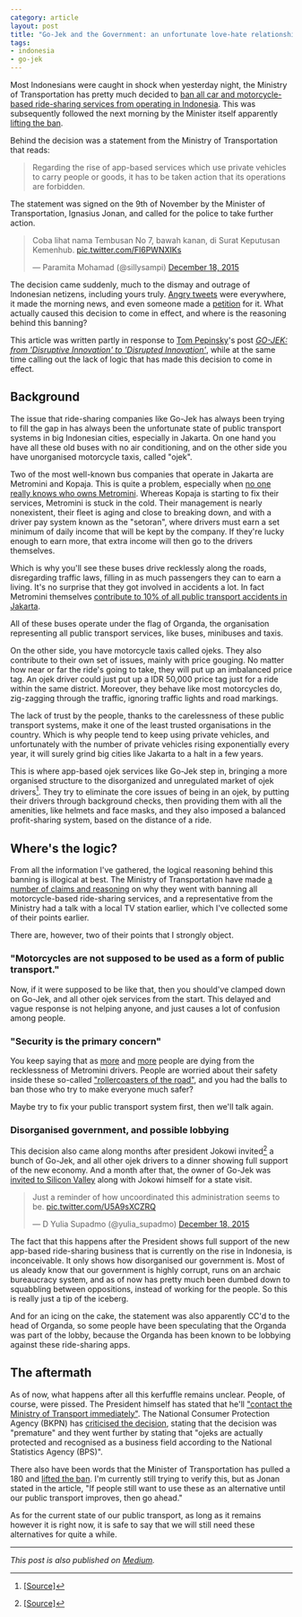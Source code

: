 ```yaml
---
category: article
layout: post
title: "Go-Jek and the Government: an unfortunate love-hate relationship"
tags:
- indonesia
- go-jek
---
```


Most Indonesians were caught in shock when yesterday night, the Ministry of Transportation has pretty much decided to [ban all car and motorcycle-based ride-sharing services from operating in Indonesia](http://megapolitan.kompas.com/read/2015/12/17/21242351/Kemenhub.Apa.Pun.Namanya.Go-Jek.Grab-Bike.Dilarang.Beroperasi). This was subsequently followed the next morning by the Minister itself apparently [lifting the ban](http://inet.detik.com/read/2015/12/18/112424/3099280/399/menhub-jonan-cabut-larangan-persilakan-go-jek-dkk-tetap-beroperasi).

Behind the decision was a statement from the Ministry of Transportation that reads:

> Regarding the rise of app-based services which use private vehicles to carry people or goods, it has to be taken action that its operations are forbidden.

The statement was signed on the 9th of November by the Minister of Transportation, Ignasius Jonan, and called for the police to take further action.

<blockquote class="twitter-tweet" lang="en"><p lang="in" dir="ltr">Coba lihat nama Tembusan No 7, bawah kanan, di Surat Keputusan Kemenhub. <a href="https://t.co/Fl6PWNXIKs">pic.twitter.com/Fl6PWNXIKs</a></p>&mdash; Paramita Mohamad (@sillysampi) <a href="https://twitter.com/sillysampi/status/677657769609183237">December 18, 2015</a></blockquote>

The decision came suddenly, much to the dismay and outrage of Indonesian netizens, including yours truly. [Angry tweets](https://twitter.com/jokoanwar/status/677681572141793281) were everywhere, it made the morning news, and even someone made a [petition](https://www.change.org/p/ignasius-jonan-tinjau-ulang-larangan-pemerintah-terhadap-layanan-ojek-dan-taksi-berbasis-online-daring) for it. What actually caused this decision to come in effect, and where is the reasoning behind this banning?

This article was written partly in response to [Tom Pepinsky](https://twitter.com/TomPepinsky)'s post [*GO-JEK: from 'Disruptive Innovation' to 'Disrupted Innovation'*](http://tompepinsky.com/2015/12/17/go-jek-from-disruptive-innovation/), while at the same time calling out the lack of logic that has made this decision to come in effect.

## Background

The issue that ride-sharing companies like Go-Jek has always been trying to fill the gap in has always been the unfortunate state of public transport systems in big Indonesian cities, especially in Jakarta. On one hand you have all these old buses with no air conditioning, and on the other side you have unorganised motorcycle taxis, called "ojek".

Two of the most well-known bus companies that operate in Jakarta are Metromini and Kopaja. This is quite a problem, especially when [no one really knows who owns Metromini](http://megapolitan.kompas.com/read/2015/12/16/19505401/Organda.Nilai.Kepemilikan.Metromini.Perlu.Dibatasi). Whereas Kopaja is starting to fix their services, Metromini is stuck in the cold. Their management is nearly nonexistent, their fleet is aging and close to breaking down, and with a driver pay system known as the "setoran", where drivers must earn a set minimum of daily income that will be kept by the company. If they're lucky enough to earn more, that extra income will then go to the drivers themselves.

Which is why you'll see these buses drive recklessly along the roads, disregarding traffic laws, filling in as much passengers they can to earn a living. It's no surprise that they got involved in accidents a lot. In fact Metromini themselves [contribute to 10% of all public transport accidents in Jakarta](http://megapolitan.kompas.com/read/2015/12/17/07535851/Metromini.Menyumbang.10.Persen.Kecelakaan.Angkutan.Umum.di.Jakarta).

All of these buses operate under the flag of Organda, the organisation representing all public transport services, like buses, minibuses and taxis.

On the other side, you have motorcycle taxis called ojeks. They also contribute to their own set of issues, mainly with price gouging. No matter how near or far the ride's going to take, they will put up an imbalanced price tag. An ojek driver could just put up a IDR 50,000 price tag just for a ride within the same district. Moreover, they behave like most motorcycles do, zig-zagging through the traffic, ignoring traffic lights and road markings.

The lack of trust by the people, thanks to the carelessness of these public transport systems, make it one of the least trusted organisations in the country. Which is why people tend to keep using private vehicles, and unfortunately with the number of private vehicles rising exponentially every year, it will surely grind big cities like Jakarta to a halt in a few years.

This is where app-based ojek services like Go-Jek step in, bringing a more organised structure to the disorganized and unregulated market of ojek drivers[^fn-cite-1]. They try to eliminate the core issues of being in an ojek, by putting their drivers through background checks, then providing them with all the amenities, like helmets and face masks, and they also imposed a balanced profit-sharing system, based on the distance of a ride.

## Where's the logic?

From all the information I've gathered, the logical reasoning behind this banning is illogical at best. The Ministry of Transportation have made [a number of claims and reasoning](http://megapolitan.kompas.com/read/2015/12/18/06041701/Alasan.dan.Dasar.Kemenhub.Melarang.Ojek.dan.Taksi.Online.Beroperasi) on why they went with banning all motorcycle-based ride-sharing services, and a representative from the Ministry had a talk with a local TV station earlier, which I've collected some of their points earlier.

There are, however, two of their points that I strongly object.

### "Motorcycles are not supposed to be used as a form of public transport."

Now, if it were supposed to be like that, then you should've clamped down on Go-Jek, and all other ojek services from the start. This delayed and vague response is not helping anyone, and just causes a lot of confusion among people.

### "Security is the primary concern"

You keep saying that as [more](http://jakartaglobe.beritasatu.com/news/13-killed-train-hits-stray-metromini-bus-west-jakarta/) and [more](http://jakartaglobe.beritasatu.com/news/metromini-strikes-leaving-7-year-old-dead-mother-injured/) people are dying from the recklessness of Metromini drivers. People are worried about their safety inside these so-called ["rollercoasters of the road"](http://megapolitan.kompas.com/read/2015/12/11/16055721/.Roller.Coaster.Jalanan), and you had the balls to ban those who try to make everyone much safer?

Maybe try to fix your public transport system first, then we'll talk again.

### Disorganised government, and possible lobbying

This decision also came along months after president Jokowi invited[^fn-cite-2] a bunch of Go-Jek, and all other ojek drivers to a dinner showing full support of the new economy. And a month after that, the owner of Go-Jek was [invited to Silicon Valley](http://tekno.kompas.com/read/2015/10/22/16040007/Ini.Tujuan.Bos.GoJek.Ikut.Jokowi.ke.Silicon.Valley) along with Jokowi himself for a state visit.

<blockquote class="twitter-tweet" lang="en"><p lang="en" dir="ltr">Just a reminder of how uncoordinated this administration seems to be. <a href="https://t.co/U5A9sXCZRQ">pic.twitter.com/U5A9sXCZRQ</a></p>&mdash; D Yulia Supadmo (@yulia_supadmo) <a href="https://twitter.com/yulia_supadmo/status/677686979803369473">December 18, 2015</a></blockquote>

The fact that this happens after the President shows full support of the new app-based ride-sharing business that is currently on the rise in Indonesia, is inconceivable. It only shows how disorganised our government is. Most of us aleady know that our government is highly corrupt, runs on an archaic bureaucracy system, and as of now has pretty much been dumbed down to squabbling between oppositions, instead of working for the people. So this is really just a tip of the iceberg.

And for an icing on the cake, the statement was also apparently CC'd to the head of Organda, so some people have been speculating that the Organda was part of the lobby, because the Organda has been known to be lobbying against these ride-sharing apps.

## The aftermath

As of now, what happens after all this kerfuffle remains unclear. People, of course, were pissed. The President himself has stated that he'll ["contact the Ministry of Transport immediately"](https://twitter.com/jokowi/status/677695066920587264). The National Consumer Protection Agency (BKPN) has [criticised the decision](http://inet.detik.com/read/2015/12/18/095618/3099184/398/menhub-larang-go-jek-bpkn-protes), stating that the decision was "premature" and they went further by stating that "ojeks are actually protected and recognised as a business field according to the National Statistics Agency (BPS)".

There also have been words that the Minister of Transportation has pulled a 180 and [lifted the ban](http://inet.detik.com/read/2015/12/18/112424/3099280/399/menhub-jonan-cabut-larangan-persilakan-go-jek-dkk-tetap-beroperasi). I'm currently still trying to verify this, but as Jonan stated in the article, "If people still want to use these as an alternative until our public transport improves, then go ahead."

As for the current state of our public transport, as long as it remains however it is right now, it is safe to say that we will still need these alternatives for quite a while.

***

*This post is also published on [Medium](https://medium.com/@resir014/go-jek-and-the-government-an-unfortunate-love-hate-relationship-bdda6d2d311c).*

[^fn-cite-1]: [\[Source\]](http://tompepinsky.com/2015/08/03/on-the-disruption-of-go-jek/)
[^fn-cite-2]: [\[Source\]](http://megapolitan.kompas.com/read/2015/09/01/14043961/Pertemukan.Pengemudi.Ojek.Pangkalan.dan.Aplikasi.Jokowi.Minta.Bersaing.Sehat)
